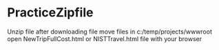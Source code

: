 # PracticeZipfile

Unzip file after downloading file
move files in c:/temp/projects/wwwroot
open NewTripFullCost.html or NISTTravel.html file with your browser
